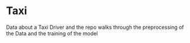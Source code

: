 # Taxi
Data about a Taxi Driver and the repo walks through the preprocessing of the Data and the training of the model
